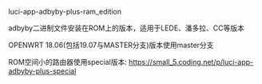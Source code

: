 luci-app-adbyby-plus-ram_edition

adbyby二进制文件安装在ROM上的版本，适用于LEDE、潘多拉、CC等版本

OPENWRT 18.06(包括19.07与MASTER分支)版本使用master分支

ROM空间小的路由器使用special版本: https://small_5.coding.net/p/luci-app-adbyby-plus-special
